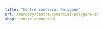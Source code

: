 ```yaml
---
title: "Centre comercial Polygone"
url: /marcory/centre-comercial-polygone-3/
shop: centre commercial
---
```

